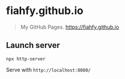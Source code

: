 # fiahfy.github.io

> My GitHub Pages. https://fiahfy.github.io


## Launch server
```
npx http-server
```
Serve with `http://localhost:8080/`
